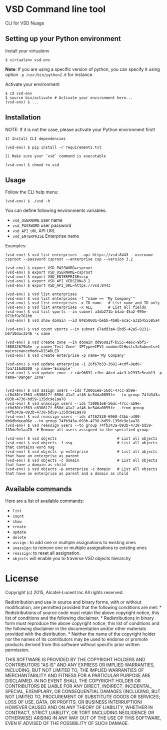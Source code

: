 VSD Command line tool
=====================

CLI for VSD Nuage


Setting up your Python environment
----------------------------------

Install your virtualenv

    $ virtualenv vsd-env

__Note__: If you are using a specific version of python, you can specify it using option `-p /usr/bin/python2.6` for instance.

Activate your environment

    $ cd vsd-env
    $ source bin/activate # Activate your environment here...
    (vsd-env) $ ...


Installation
------------

NOTE: If it is not the case, please activate your Python environment first!

    1) Install CLI dependencies

    (vsd-env) $ pip install -r requirements.txt

    2) Make sure your `vsd` command is executable

    (vsd-env) $ chmod +x vsd

Usage
-----

Follow the CLI help menu:

    (vsd-env) $ ./vsd -h

You can define following environments variables:

* `vsd_USERNAME` user name
* `vsd_PASSWORD` user password
* `vsd_API_URL` API URL
* `vsd_ENTERPRISE` Enterprise name

Examples:

    (vsd-env) $ vsd list enterprises --api https://vsd:8443 --username csproot --password csproot --enterprise csp --version 3.2

    (vsd-env) $ export VSD_PASSWORD=csproot
    (vsd-env) $ export VSD_USERNAME=csproot
    (vsd-env) $ export VSD_ENTERPRISE=csp
    (vsd-env) $ export VSD_API_VERSION=3.2
    (vsd-env) $ export VSD_API_URL=https://vsd:8443

    (vsd-env) $ vsd list enterprises
    (vsd-env) $ vsd list enterprises -f "name == 'My Company'"
    (vsd-env) $ vsd list enterprises -x ID name   # List name and ID only
    (vsd-env) $ vsd list enterprises -x ALL       # List all fields
    (vsd-env) $ vsd list vports --in subnet a3db271b-b4ab-45a2-995e-971bf9e761bb
    (vsd-env) $ vsd show domain --id 04850601-bebb-4b9b-acac-a31b455595a4

    (vsd-env) $ vsd count vports --in subnet 67add3a4-5bd5-42a5-8231-b6710dac3546 -x name

    (vsd-env) $ vsd create zone --in domain dd960a1f-b555-4e6c-9bf5-f88832679b5e -p name='Test Zone' IPType=IPV4 numberOfHostsInSubnets=4 maintenanceMode=DISABLED
    (vsd-env) $ vsd create enterprise -p name='My Company'

    (vsd-env) $ vsd update enterprise -i 26f67b33-3601-4cdf-8ed0-fba7116d0200 -p name='Example'
    (vsd-env) $ vsd update zone -i c4e96631-cfbc-4dcd-a4c3-b2937e5eab13 -p name='Danger Zone'


    (vsd-env) $ vsd assign users --ids f30061e8-56dc-47cc-ab9e-cf0d30fe1563 e838617f-658d-41a2-af46-bc54da0055fe --to group 74fb343a-093b-4738-bd59-135dc9e1aa78
    (vsd-env) $ vsd unassign users --ids f30061e8-56dc-47cc-ab9e-cf0d30fe1563 e838617f-658d-41a2-af46-bc54da0055fe --from group 74fb343a-093b-4738-bd59-135dc9e1aa78
    (vsd-env) $ vsd reassign users --ids d7162530-6960-43bb-a400-db0dbdeea06e --to group 74fb343a-093b-4738-bd59-135dc9e1aa78
    (vsd-env) $ vsd reassign users --to group 74fb343a-093b-4738-bd59-135dc9e1aa78  # Remove all users assigned to the specified group

    (vsd-env) $ vsd objects                           # List all objects
    (vsd-env) $ vsd objects -f nsg                    # List all objects that contains word nsg
    (vsd-env) $ vsd objects -p enterprise             # List all objects that have an enterprise as parent
    (vsd-env) $ vsd objects -c domain                 # List all objects that have a domain as child
    (vsd-env) $ vsd objects -p enterprise -c domain   # List all objects that have an enterprise as parent and a domain as child


Available commands
------------------

Here are a list of available commands:
* `list`
* `count`
* `show`
* `create`
* `update`
* `delete`
* `assign` : to add one or multiple assignations to existing ones
* `unassign`: to remove one or multiple assignations to existing ones
* `reassign`: to reset all assignation.
* `objects` will enable you to traverse VSD objects hierarchy


License
=======

Copyright (c) 2015, Alcatel-Lucent Inc
All rights reserved.

Redistribution and use in source and binary forms, with or without
modification, are permitted provided that the following conditions are met:
    * Redistributions of source code must retain the above copyright
      notice, this list of conditions and the following disclaimer.
    * Redistributions in binary form must reproduce the above copyright
      notice, this list of conditions and the following disclaimer in the
      documentation and/or other materials provided with the distribution.
    * Neither the name of the copyright holder nor the names of its contributors
      may be used to endorse or promote products derived from this software without
      specific prior written permission.

THIS SOFTWARE IS PROVIDED BY THE COPYRIGHT HOLDERS AND CONTRIBUTORS "AS IS" AND
ANY EXPRESS OR IMPLIED WARRANTIES, INCLUDING, BUT NOT LIMITED TO, THE IMPLIED
WARRANTIES OF MERCHANTABILITY AND FITNESS FOR A PARTICULAR PURPOSE ARE
DISCLAIMED. IN NO EVENT SHALL THE COPYRIGHT HOLDER OR CONTRIBUTORS BE LIABLE FOR ANY
DIRECT, INDIRECT, INCIDENTAL, SPECIAL, EXEMPLARY, OR CONSEQUENTIAL DAMAGES
(INCLUDING, BUT NOT LIMITED TO, PROCUREMENT OF SUBSTITUTE GOODS OR SERVICES;
LOSS OF USE, DATA, OR PROFITS; OR BUSINESS INTERRUPTION) HOWEVER CAUSED AND
ON ANY THEORY OF LIABILITY, WHETHER IN CONTRACT, STRICT LIABILITY, OR TORT
(INCLUDING NEGLIGENCE OR OTHERWISE) ARISING IN ANY WAY OUT OF THE USE OF THIS
SOFTWARE, EVEN IF ADVISED OF THE POSSIBILITY OF SUCH DAMAGE.
